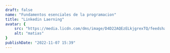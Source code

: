 ```yaml
---
draft: false
name: "Fundamentos esenciales de la programacion"
title: "Linkedin Laerning"
avatar: {
    src: "https://media.licdn.com/dms/image/D4D22AQEzELkjgrexTQ/feedshare-shrink_1280/0/1692236819894?e=1697068800&v=beta&t=67MmDG25aiyOwrU31rwaizonCzrWXWA7XLLTVN7wdyI",
    alt: "matias"
}
publishDate: "2022-11-07 15:39"
---
```

